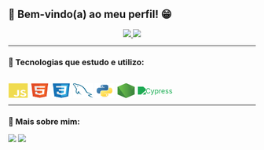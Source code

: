 ## 👋 Bem-vindo(a) ao meu perfil! 😁

<div align="center">
  <a href="https://github.com/Caio-Secco">
    <img height="180em" src="https://github-readme-stats.vercel.app/api?username=Caio-Secco&show_icons=true&theme=tokyonight&include_all_commits=true&count_private=true&cache_seconds=86400"/>
    <img height="180em" src="https://github-readme-stats.vercel.app/api/top-langs/?username=Caio-Secco&layout=compact&langs_count=6&theme=tokyonight&cache_seconds=86400"/>
  </a>
</div>

---

### 🚀 Tecnologias que estudo e utilizo:

<div style="display: inline_block"><br>
  <img align="center" alt="Js" height="30" width="40" src="https://raw.githubusercontent.com/devicons/devicon/master/icons/javascript/javascript-plain.svg">
  <img align="center" alt="HTML" height="30" width="40" src="https://raw.githubusercontent.com/devicons/devicon/master/icons/html5/html5-original.svg">
  <img align="center" alt="CSS" height="30" width="40" src="https://raw.githubusercontent.com/devicons/devicon/master/icons/css3/css3-original.svg">
  <img align="center" alt="MySQL" height="30" width="40" src="https://raw.githubusercontent.com/devicons/devicon/master/icons/mysql/mysql-original.svg">
  <img align="center" alt="Python" height="30" width="40" src="https://raw.githubusercontent.com/devicons/devicon/master/icons/python/python-original.svg">
  <img align="center" alt="NodeJS" height="30" width="40" src="https://raw.githubusercontent.com/devicons/devicon/master/icons/nodejs/nodejs-original.svg">
  <img align="center" alt="Cypress" height="30" width="40" src="https://raw.githubusercontent.com/simple-icons/simple-icons/develop/icons/cypress.svg" style="filter: invert(51%) sepia(72%) saturate(495%) hue-rotate(90deg) brightness(92%) contrast(91%);">
</div>

---

### 📌 Mais sobre mim:

<div> 
  <a href="https://instagram.com/caioseccoo_" target="_blank"><img src="https://img.shields.io/badge/-Instagram-%23E4405F?style=for-the-badge&logo=instagram&logoColor=white"></a>
  <a href="https://www.linkedin.com/in/caio-secco-cardoso-bb2879238/" target="_blank"><img src="https://img.shields.io/badge/-LinkedIn-%230077B5?style=for-the-badge&logo=linkedin&logoColor=white"></a>
</div>
